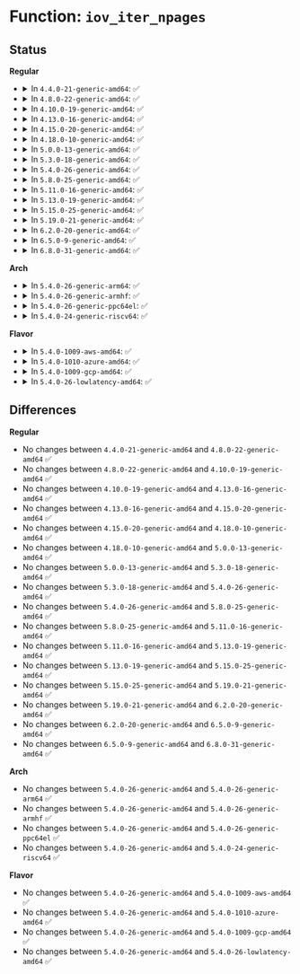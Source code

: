 # Function: <code>iov_iter_npages</code>

## Status
<b>Regular</b>
<ul>
<li>
<details>
<summary>In <code>4.4.0-21-generic-amd64</code>: ✅</summary>

```c
int iov_iter_npages(const struct iov_iter * i, int maxpages)
```

```json
{
  "name": "iov_iter_npages",
  "collision_type": "Unique Global",
  "inline_type": "No",
  "funcs": [
    {
      "addr": 18446744071583020288,
      "name": "iov_iter_npages",
      "external": true,
      "loc": "lib/iov_iter.c:751",
      "file": "lib/iov_iter.c",
      "inline": "seen, unknown",
      "caller_inline": [],
      "caller_func": [
        "fs/direct-io.c:do_blockdev_direct_IO",
        "fs/fuse/file.c:fuse_direct_io",
        "fs/fuse/file.c:fuse_direct_io",
        "fs/fuse/file.c:fuse_direct_io",
        "fs/fuse/file.c:fuse_direct_io",
        "drivers/net/tun.c:tun_get_user",
        "drivers/net/tun.c:tun_get_user"
      ]
    }
  ],
  "symbols": [
    {
      "addr": 18446744071583020288,
      "name": "iov_iter_npages",
      "section": ".text",
      "bind": "STB_GLOBAL",
      "size": 371
    }
  ]
}
```
</details>
</li>
<li>
<details>
<summary>In <code>4.8.0-22-generic-amd64</code>: ✅</summary>

```c
int iov_iter_npages(const struct iov_iter * i, int maxpages)
```

```json
{
  "name": "iov_iter_npages",
  "collision_type": "Unique Global",
  "inline_type": "No",
  "funcs": [
    {
      "addr": 18446744071583313104,
      "name": "iov_iter_npages",
      "external": true,
      "loc": "lib/iov_iter.c:707",
      "file": "lib/iov_iter.c",
      "inline": "seen, unknown",
      "caller_inline": [],
      "caller_func": [
        "fs/direct-io.c:do_blockdev_direct_IO",
        "fs/fuse/file.c:fuse_direct_io",
        "fs/fuse/file.c:fuse_direct_io",
        "fs/fuse/file.c:fuse_direct_io",
        "fs/fuse/file.c:fuse_direct_io",
        "drivers/net/tun.c:tun_get_user"
      ]
    }
  ],
  "symbols": [
    {
      "addr": 18446744071583313104,
      "name": "iov_iter_npages",
      "section": ".text",
      "bind": "STB_GLOBAL",
      "size": 575
    }
  ]
}
```
</details>
</li>
<li>
<details>
<summary>In <code>4.10.0-19-generic-amd64</code>: ✅</summary>

```c
int iov_iter_npages(const struct iov_iter * i, int maxpages)
```

```json
{
  "name": "iov_iter_npages",
  "collision_type": "Unique Global",
  "inline_type": "No",
  "funcs": [
    {
      "addr": 18446744071583434768,
      "name": "iov_iter_npages",
      "external": true,
      "loc": "lib/iov_iter.c:1182",
      "file": "lib/iov_iter.c",
      "inline": "seen, unknown",
      "caller_inline": [],
      "caller_func": [
        "fs/block_dev.c:blkdev_direct_IO",
        "fs/block_dev.c:blkdev_direct_IO",
        "fs/direct-io.c:do_blockdev_direct_IO",
        "fs/iomap.c:iomap_dio_actor",
        "fs/iomap.c:iomap_dio_actor",
        "fs/fuse/file.c:fuse_direct_io",
        "fs/fuse/file.c:fuse_direct_io",
        "fs/fuse/file.c:fuse_direct_io",
        "fs/fuse/file.c:fuse_direct_io",
        "drivers/net/tun.c:tun_get_user"
      ]
    }
  ],
  "symbols": [
    {
      "addr": 18446744071583434768,
      "name": "iov_iter_npages",
      "section": ".text",
      "bind": "STB_GLOBAL",
      "size": 701
    }
  ]
}
```
</details>
</li>
<li>
<details>
<summary>In <code>4.13.0-16-generic-amd64</code>: ✅</summary>

```c
int iov_iter_npages(const struct iov_iter * i, int maxpages)
```

```json
{
  "name": "iov_iter_npages",
  "collision_type": "Unique Global",
  "inline_type": "No",
  "funcs": [
    {
      "addr": 18446744071583455616,
      "name": "iov_iter_npages",
      "external": true,
      "loc": "lib/iov_iter.c:1306",
      "file": "lib/iov_iter.c",
      "inline": "seen, unknown",
      "caller_inline": [],
      "caller_func": [
        "fs/block_dev.c:blkdev_direct_IO",
        "fs/block_dev.c:blkdev_direct_IO",
        "fs/direct-io.c:do_blockdev_direct_IO",
        "fs/iomap.c:iomap_dio_actor",
        "fs/iomap.c:iomap_dio_actor",
        "fs/fuse/file.c:fuse_direct_io",
        "fs/fuse/file.c:fuse_direct_io",
        "fs/fuse/file.c:fuse_direct_io",
        "fs/fuse/file.c:fuse_direct_io",
        "drivers/net/tun.c:tun_get_user"
      ]
    }
  ],
  "symbols": [
    {
      "addr": 18446744071583455616,
      "name": "iov_iter_npages",
      "section": ".text",
      "bind": "STB_GLOBAL",
      "size": 594
    }
  ]
}
```
</details>
</li>
<li>
<details>
<summary>In <code>4.15.0-20-generic-amd64</code>: ✅</summary>

```c
int iov_iter_npages(const struct iov_iter * i, int maxpages)
```

```json
{
  "name": "iov_iter_npages",
  "collision_type": "Unique Global",
  "inline_type": "No",
  "funcs": [
    {
      "addr": 18446744071583636064,
      "name": "iov_iter_npages",
      "external": true,
      "loc": "lib/iov_iter.c:1308",
      "file": "lib/iov_iter.c",
      "inline": "seen, unknown",
      "caller_inline": [],
      "caller_func": [
        "fs/block_dev.c:blkdev_direct_IO",
        "fs/block_dev.c:blkdev_direct_IO",
        "fs/direct-io.c:do_blockdev_direct_IO",
        "fs/iomap.c:iomap_dio_actor",
        "fs/iomap.c:iomap_dio_actor",
        "fs/fuse/file.c:fuse_direct_io",
        "fs/fuse/file.c:fuse_direct_io",
        "fs/fuse/file.c:fuse_direct_io",
        "fs/fuse/file.c:fuse_direct_io",
        "block/bio.c:bio_map_user_iov",
        "drivers/net/tun.c:tun_get_user"
      ]
    }
  ],
  "symbols": [
    {
      "addr": 18446744071583636064,
      "name": "iov_iter_npages",
      "section": ".text",
      "bind": "STB_GLOBAL",
      "size": 592
    }
  ]
}
```
</details>
</li>
<li>
<details>
<summary>In <code>4.18.0-10-generic-amd64</code>: ✅</summary>

```c
int iov_iter_npages(const struct iov_iter * i, int maxpages)
```

```json
{
  "name": "iov_iter_npages",
  "collision_type": "Unique Global",
  "inline_type": "No",
  "funcs": [
    {
      "addr": 18446744071583853040,
      "name": "iov_iter_npages",
      "external": true,
      "loc": "lib/iov_iter.c:1438",
      "file": "lib/iov_iter.c",
      "inline": "seen, unknown",
      "caller_inline": [],
      "caller_func": [
        "fs/block_dev.c:blkdev_direct_IO",
        "fs/block_dev.c:blkdev_direct_IO",
        "fs/direct-io.c:do_blockdev_direct_IO",
        "fs/iomap.c:iomap_dio_actor",
        "fs/iomap.c:iomap_dio_actor",
        "fs/fuse/file.c:fuse_direct_io",
        "fs/fuse/file.c:fuse_direct_io",
        "fs/fuse/file.c:fuse_direct_io",
        "fs/fuse/file.c:fuse_direct_io",
        "block/bio.c:bio_map_user_iov",
        "drivers/net/tun.c:tun_get_user"
      ]
    }
  ],
  "symbols": [
    {
      "addr": 18446744071583853040,
      "name": "iov_iter_npages",
      "section": ".text",
      "bind": "STB_GLOBAL",
      "size": 602
    }
  ]
}
```
</details>
</li>
<li>
<details>
<summary>In <code>5.0.0-13-generic-amd64</code>: ✅</summary>

```c
int iov_iter_npages(const struct iov_iter * i, int maxpages)
```

```json
{
  "name": "iov_iter_npages",
  "collision_type": "Unique Global",
  "inline_type": "No",
  "funcs": [
    {
      "addr": 18446744071583936976,
      "name": "iov_iter_npages",
      "external": true,
      "loc": "lib/iov_iter.c:1530",
      "file": "lib/iov_iter.c",
      "inline": "seen, unknown",
      "caller_inline": [],
      "caller_func": [
        "fs/block_dev.c:blkdev_direct_IO",
        "fs/block_dev.c:blkdev_direct_IO",
        "fs/direct-io.c:do_blockdev_direct_IO",
        "fs/iomap.c:iomap_dio_bio_actor",
        "fs/iomap.c:iomap_dio_bio_actor",
        "fs/fuse/file.c:fuse_direct_io",
        "fs/fuse/file.c:fuse_direct_io",
        "fs/fuse/file.c:fuse_direct_io",
        "fs/fuse/file.c:fuse_direct_io",
        "block/bio.c:bio_map_user_iov",
        "drivers/net/tun.c:tun_get_user"
      ]
    }
  ],
  "symbols": [
    {
      "addr": 18446744071583936976,
      "name": "iov_iter_npages",
      "section": ".text",
      "bind": "STB_GLOBAL",
      "size": 637
    }
  ]
}
```
</details>
</li>
<li>
<details>
<summary>In <code>5.3.0-18-generic-amd64</code>: ✅</summary>

```c
int iov_iter_npages(const struct iov_iter * i, int maxpages)
```

```json
{
  "name": "iov_iter_npages",
  "collision_type": "Unique Global",
  "inline_type": "No",
  "funcs": [
    {
      "addr": 18446744071584115360,
      "name": "iov_iter_npages",
      "external": true,
      "loc": "lib/iov_iter.c:1551",
      "file": "lib/iov_iter.c",
      "inline": "seen, unknown",
      "caller_inline": [],
      "caller_func": [
        "fs/block_dev.c:blkdev_direct_IO",
        "fs/block_dev.c:__blkdev_direct_IO",
        "fs/direct-io.c:do_blockdev_direct_IO",
        "fs/iomap/direct-io.c:iomap_dio_bio_actor",
        "fs/iomap/direct-io.c:iomap_dio_bio_actor",
        "fs/fuse/file.c:fuse_direct_io",
        "fs/fuse/file.c:fuse_direct_io",
        "fs/fuse/file.c:fuse_direct_io",
        "fs/fuse/file.c:fuse_direct_io",
        "block/bio.c:bio_map_user_iov",
        "drivers/net/tun.c:tun_get_user"
      ]
    }
  ],
  "symbols": [
    {
      "addr": 18446744071584115360,
      "name": "iov_iter_npages",
      "section": ".text",
      "bind": "STB_GLOBAL",
      "size": 681
    }
  ]
}
```
</details>
</li>
<li>
<details>
<summary>In <code>5.4.0-26-generic-amd64</code>: ✅</summary>

```c
int iov_iter_npages(const struct iov_iter * i, int maxpages)
```

```json
{
  "name": "iov_iter_npages",
  "collision_type": "Unique Global",
  "inline_type": "No",
  "funcs": [
    {
      "addr": 18446744071584238512,
      "name": "iov_iter_npages",
      "external": true,
      "loc": "lib/iov_iter.c:1551",
      "file": "lib/iov_iter.c",
      "inline": "seen, unknown",
      "caller_inline": [],
      "caller_func": [
        "fs/block_dev.c:blkdev_direct_IO",
        "fs/block_dev.c:__blkdev_direct_IO",
        "fs/direct-io.c:do_blockdev_direct_IO",
        "fs/iomap/direct-io.c:iomap_dio_bio_actor",
        "fs/iomap/direct-io.c:iomap_dio_bio_actor",
        "fs/fuse/file.c:fuse_direct_io",
        "fs/fuse/file.c:fuse_direct_io",
        "block/bio.c:bio_map_user_iov",
        "drivers/net/tun.c:tun_get_user"
      ]
    }
  ],
  "symbols": [
    {
      "addr": 18446744071584238512,
      "name": "iov_iter_npages",
      "section": ".text",
      "bind": "STB_GLOBAL",
      "size": 681
    }
  ]
}
```
</details>
</li>
<li>
<details>
<summary>In <code>5.8.0-25-generic-amd64</code>: ✅</summary>

```c
int iov_iter_npages(const struct iov_iter * i, int maxpages)
```

```json
{
  "name": "iov_iter_npages",
  "collision_type": "Unique Global",
  "inline_type": "No",
  "funcs": [
    {
      "addr": 18446744071584650160,
      "name": "iov_iter_npages",
      "external": true,
      "loc": "lib/iov_iter.c:1586",
      "file": "lib/iov_iter.c",
      "inline": "seen, unknown",
      "caller_inline": [],
      "caller_func": [
        "fs/block_dev.c:blkdev_direct_IO",
        "fs/block_dev.c:__blkdev_direct_IO",
        "fs/direct-io.c:do_blockdev_direct_IO",
        "fs/iomap/direct-io.c:iomap_dio_bio_actor",
        "fs/iomap/direct-io.c:iomap_dio_bio_actor",
        "fs/fuse/file.c:fuse_direct_io",
        "fs/fuse/file.c:fuse_direct_io",
        "block/blk-map.c:bio_map_user_iov",
        "drivers/net/tun.c:tun_get_user"
      ]
    }
  ],
  "symbols": [
    {
      "addr": 18446744071584650160,
      "name": "iov_iter_npages",
      "section": ".text",
      "bind": "STB_GLOBAL",
      "size": 710
    }
  ]
}
```
</details>
</li>
<li>
<details>
<summary>In <code>5.11.0-16-generic-amd64</code>: ✅</summary>

```c
int iov_iter_npages(const struct iov_iter * i, int maxpages)
```

```json
{
  "name": "iov_iter_npages",
  "collision_type": "Unique Global",
  "inline_type": "No",
  "funcs": [
    {
      "addr": 18446744071584774992,
      "name": "iov_iter_npages",
      "external": true,
      "loc": "lib/iov_iter.c:1592",
      "file": "lib/iov_iter.c",
      "inline": "seen, unknown",
      "caller_inline": [],
      "caller_func": [
        "fs/block_dev.c:blkdev_direct_IO",
        "fs/block_dev.c:__blkdev_direct_IO",
        "fs/direct-io.c:do_blockdev_direct_IO",
        "fs/iomap/direct-io.c:iomap_dio_bio_actor",
        "fs/iomap/direct-io.c:iomap_dio_bio_actor",
        "fs/fuse/file.c:fuse_direct_io",
        "fs/fuse/file.c:fuse_direct_io",
        "block/blk-map.c:bio_map_user_iov",
        "drivers/net/tun.c:tun_get_user"
      ]
    }
  ],
  "symbols": [
    {
      "addr": 18446744071584774992,
      "name": "iov_iter_npages",
      "section": ".text",
      "bind": "STB_GLOBAL",
      "size": 625
    }
  ]
}
```
</details>
</li>
<li>
<details>
<summary>In <code>5.13.0-19-generic-amd64</code>: ✅</summary>

```c
int iov_iter_npages(const struct iov_iter * i, int maxpages)
```

```json
{
  "name": "iov_iter_npages",
  "collision_type": "Unique Global",
  "inline_type": "No",
  "funcs": [
    {
      "addr": 18446744071584797568,
      "name": "iov_iter_npages",
      "external": true,
      "loc": "lib/iov_iter.c:1864",
      "file": "lib/iov_iter.c",
      "inline": "seen, unknown",
      "caller_inline": [],
      "caller_func": [
        "fs/block_dev.c:__blkdev_direct_IO",
        "fs/direct-io.c:do_blockdev_direct_IO",
        "fs/iomap/direct-io.c:iomap_dio_bio_actor",
        "fs/iomap/direct-io.c:iomap_dio_bio_actor",
        "fs/fuse/file.c:fuse_direct_io",
        "fs/fuse/file.c:fuse_direct_io",
        "block/blk-map.c:bio_map_user_iov",
        "drivers/net/tun.c:tun_get_user"
      ]
    }
  ],
  "symbols": [
    {
      "addr": 18446744071584797568,
      "name": "iov_iter_npages",
      "section": ".text",
      "bind": "STB_GLOBAL",
      "size": 1248
    }
  ]
}
```
</details>
</li>
<li>
<details>
<summary>In <code>5.15.0-25-generic-amd64</code>: ✅</summary>

```c
int iov_iter_npages(const struct iov_iter * i, int maxpages)
```

```json
{
  "name": "iov_iter_npages",
  "collision_type": "Unique Global",
  "inline_type": "No",
  "funcs": [
    {
      "addr": 18446744071585219504,
      "name": "iov_iter_npages",
      "external": true,
      "loc": "lib/iov_iter.c:1752",
      "file": "lib/iov_iter.c",
      "inline": "seen, unknown",
      "caller_inline": [],
      "caller_func": [
        "fs/direct-io.c:do_blockdev_direct_IO",
        "fs/iomap/direct-io.c:iomap_dio_bio_iter",
        "fs/iomap/direct-io.c:iomap_dio_bio_iter",
        "fs/fuse/file.c:fuse_direct_io",
        "fs/fuse/file.c:fuse_direct_io",
        "block/fops.c:__blkdev_direct_IO",
        "block/blk-map.c:bio_map_user_iov",
        "drivers/net/tun.c:tun_get_user"
      ]
    }
  ],
  "symbols": [
    {
      "addr": 18446744071585219504,
      "name": "iov_iter_npages",
      "section": ".text",
      "bind": "STB_GLOBAL",
      "size": 388
    }
  ]
}
```
</details>
</li>
<li>
<details>
<summary>In <code>5.19.0-21-generic-amd64</code>: ✅</summary>

```c
int iov_iter_npages(const struct iov_iter * i, int maxpages)
```

```json
{
  "name": "iov_iter_npages",
  "collision_type": "Unique Global",
  "inline_type": "No",
  "funcs": [
    {
      "addr": 18446744071586057696,
      "name": "iov_iter_npages",
      "external": true,
      "loc": "lib/iov_iter.c:1801",
      "file": "lib/iov_iter.c",
      "inline": "seen, unknown",
      "caller_inline": [],
      "caller_func": [
        "fs/direct-io.c:__blockdev_direct_IO",
        "fs/iomap/direct-io.c:iomap_dio_bio_iter",
        "fs/iomap/direct-io.c:iomap_dio_bio_iter",
        "fs/fuse/file.c:fuse_direct_io",
        "fs/fuse/file.c:fuse_direct_io",
        "block/fops.c:__blkdev_direct_IO",
        "block/blk-map.c:bio_map_user_iov",
        "drivers/net/tun.c:tun_get_user"
      ]
    }
  ],
  "symbols": [
    {
      "addr": 18446744071586057696,
      "name": "iov_iter_npages",
      "section": ".text",
      "bind": "STB_GLOBAL",
      "size": 465
    }
  ]
}
```
</details>
</li>
<li>
<details>
<summary>In <code>6.2.0-20-generic-amd64</code>: ✅</summary>

```c
int iov_iter_npages(const struct iov_iter * i, int maxpages)
```

```json
{
  "name": "iov_iter_npages",
  "collision_type": "Unique Global",
  "inline_type": "No",
  "funcs": [
    {
      "addr": 18446744071587045360,
      "name": "iov_iter_npages",
      "external": true,
      "loc": "lib/iov_iter.c:1653",
      "file": "lib/iov_iter.c",
      "inline": "seen, unknown",
      "caller_inline": [],
      "caller_func": [
        "fs/direct-io.c:__blockdev_direct_IO",
        "fs/iomap/direct-io.c:iomap_dio_bio_iter",
        "fs/iomap/direct-io.c:iomap_dio_bio_iter",
        "fs/fuse/file.c:fuse_direct_io",
        "fs/fuse/file.c:fuse_direct_io",
        "block/fops.c:__blkdev_direct_IO",
        "block/blk-map.c:bio_map_user_iov",
        "drivers/net/tun.c:tun_get_user"
      ]
    }
  ],
  "symbols": [
    {
      "addr": 18446744071587045360,
      "name": "iov_iter_npages",
      "section": ".text",
      "bind": "STB_GLOBAL",
      "size": 433
    }
  ]
}
```
</details>
</li>
<li>
<details>
<summary>In <code>6.5.0-9-generic-amd64</code>: ✅</summary>

```c
int iov_iter_npages(const struct iov_iter * i, int maxpages)
```

```json
{
  "name": "iov_iter_npages",
  "collision_type": "Unique Global",
  "inline_type": "No",
  "funcs": [
    {
      "addr": 18446744071587299152,
      "name": "iov_iter_npages",
      "external": true,
      "loc": "lib/iov_iter.c:1281",
      "file": "lib/iov_iter.c",
      "inline": "seen, unknown",
      "caller_inline": [],
      "caller_func": [
        "fs/direct-io.c:__blockdev_direct_IO",
        "fs/iomap/direct-io.c:iomap_dio_bio_iter",
        "fs/iomap/direct-io.c:iomap_dio_bio_iter",
        "fs/fuse/file.c:fuse_direct_io",
        "fs/fuse/file.c:fuse_direct_io",
        "block/blk-map.c:bio_map_user_iov",
        "drivers/net/tun.c:tun_get_user"
      ]
    }
  ],
  "symbols": [
    {
      "addr": 18446744071587299152,
      "name": "iov_iter_npages",
      "section": ".text",
      "bind": "STB_GLOBAL",
      "size": 387
    }
  ]
}
```
</details>
</li>
<li>
<details>
<summary>In <code>6.8.0-31-generic-amd64</code>: ✅</summary>

```c
int iov_iter_npages(const struct iov_iter * i, int maxpages)
```

```json
{
  "name": "iov_iter_npages",
  "collision_type": "Unique Global",
  "inline_type": "No",
  "funcs": [
    {
      "addr": 18446744071587584976,
      "name": "iov_iter_npages",
      "external": true,
      "loc": "lib/iov_iter.c:1106",
      "file": "lib/iov_iter.c",
      "inline": "seen, unknown",
      "caller_inline": [],
      "caller_func": [
        "fs/direct-io.c:__blockdev_direct_IO",
        "fs/iomap/direct-io.c:iomap_dio_bio_iter",
        "fs/iomap/direct-io.c:iomap_dio_bio_iter",
        "fs/fuse/file.c:fuse_direct_io",
        "fs/fuse/file.c:fuse_direct_io",
        "block/blk-map.c:bio_map_user_iov",
        "block/bio-integrity.c:bio_integrity_map_user",
        "drivers/net/tun.c:tun_get_user"
      ]
    }
  ],
  "symbols": [
    {
      "addr": 18446744071587584976,
      "name": "iov_iter_npages",
      "section": ".text",
      "bind": "STB_GLOBAL",
      "size": 390
    }
  ]
}
```
</details>
</li>
</ul>
<b>Arch</b>
<ul>
<li>
<details>
<summary>In <code>5.4.0-26-generic-arm64</code>: ✅</summary>

```c
int iov_iter_npages(const struct iov_iter * i, int maxpages)
```

```json
{
  "name": "iov_iter_npages",
  "collision_type": "Unique Global",
  "inline_type": "No",
  "funcs": [
    {
      "addr": 18446603336496115640,
      "name": "iov_iter_npages",
      "external": true,
      "loc": "lib/iov_iter.c:1551",
      "file": "lib/iov_iter.c",
      "inline": "seen, unknown",
      "caller_inline": [],
      "caller_func": [
        "fs/block_dev.c:blkdev_direct_IO",
        "fs/block_dev.c:blkdev_direct_IO",
        "fs/direct-io.c:do_blockdev_direct_IO",
        "fs/iomap/direct-io.c:iomap_dio_bio_actor",
        "fs/iomap/direct-io.c:iomap_dio_bio_actor",
        "fs/fuse/file.c:fuse_direct_io",
        "fs/fuse/file.c:fuse_direct_io",
        "block/bio.c:bio_map_user_iov",
        "drivers/net/tun.c:tun_get_user"
      ]
    }
  ],
  "symbols": [
    {
      "addr": 18446603336496115640,
      "name": "iov_iter_npages",
      "section": ".text",
      "bind": "STB_GLOBAL",
      "size": 732
    }
  ]
}
```
</details>
</li>
<li>
<details>
<summary>In <code>5.4.0-26-generic-armhf</code>: ✅</summary>

```c
int iov_iter_npages(const struct iov_iter * i, int maxpages)
```

```json
{
  "name": "iov_iter_npages",
  "collision_type": "Unique Global",
  "inline_type": "No",
  "funcs": [
    {
      "addr": 3229440276,
      "name": "iov_iter_npages",
      "external": true,
      "loc": "lib/iov_iter.c:1551",
      "file": "lib/iov_iter.c",
      "inline": "seen, unknown",
      "caller_inline": [],
      "caller_func": [
        "fs/block_dev.c:blkdev_direct_IO",
        "fs/block_dev.c:__blkdev_direct_IO",
        "fs/direct-io.c:do_blockdev_direct_IO",
        "fs/iomap/direct-io.c:iomap_dio_bio_actor",
        "fs/iomap/direct-io.c:iomap_dio_bio_actor",
        "fs/fuse/file.c:fuse_direct_io",
        "fs/fuse/file.c:fuse_direct_io",
        "block/bio.c:bio_map_user_iov",
        "drivers/net/tun.c:tun_get_user"
      ]
    }
  ],
  "symbols": [
    {
      "addr": 3229440276,
      "name": "iov_iter_npages",
      "section": ".text",
      "bind": "STB_GLOBAL",
      "size": 784
    }
  ]
}
```
</details>
</li>
<li>
<details>
<summary>In <code>5.4.0-26-generic-ppc64el</code>: ✅</summary>

```c
int iov_iter_npages(const struct iov_iter * i, int maxpages)
```

```json
{
  "name": "iov_iter_npages",
  "collision_type": "Unique Global",
  "inline_type": "No",
  "funcs": [
    {
      "addr": 13835058055290366288,
      "name": "iov_iter_npages",
      "external": true,
      "loc": "lib/iov_iter.c:1551",
      "file": "lib/iov_iter.c",
      "inline": "seen, unknown",
      "caller_inline": [],
      "caller_func": [
        "fs/block_dev.c:blkdev_direct_IO",
        "fs/block_dev.c:blkdev_direct_IO",
        "fs/block_dev.c:blkdev_direct_IO",
        "fs/direct-io.c:do_blockdev_direct_IO",
        "fs/iomap/direct-io.c:iomap_dio_bio_actor",
        "fs/iomap/direct-io.c:iomap_dio_bio_actor",
        "fs/fuse/file.c:fuse_direct_io",
        "fs/fuse/file.c:fuse_direct_io",
        "block/bio.c:bio_map_user_iov",
        "drivers/net/tun.c:tun_get_user"
      ]
    }
  ],
  "symbols": [
    {
      "addr": 13835058055290366288,
      "name": "iov_iter_npages",
      "section": ".text",
      "bind": "STB_GLOBAL",
      "size": 1100
    }
  ]
}
```
</details>
</li>
<li>
<details>
<summary>In <code>5.4.0-24-generic-riscv64</code>: ✅</summary>

```c
int iov_iter_npages(const struct iov_iter * i, int maxpages)
```

```json
{
  "name": "iov_iter_npages",
  "collision_type": "Unique Global",
  "inline_type": "No",
  "funcs": [
    {
      "addr": 18446743936275178794,
      "name": "iov_iter_npages",
      "external": true,
      "loc": "lib/iov_iter.c:1551",
      "file": "lib/iov_iter.c",
      "inline": "seen, unknown",
      "caller_inline": [],
      "caller_func": [
        "fs/block_dev.c:blkdev_direct_IO",
        "fs/block_dev.c:blkdev_direct_IO",
        "fs/direct-io.c:do_blockdev_direct_IO",
        "fs/iomap/direct-io.c:iomap_dio_bio_actor",
        "fs/iomap/direct-io.c:iomap_dio_bio_actor",
        "fs/fuse/file.c:fuse_direct_io",
        "fs/fuse/file.c:fuse_direct_io",
        "block/bio.c:bio_map_user_iov",
        "drivers/net/tun.c:tun_get_user"
      ]
    }
  ],
  "symbols": [
    {
      "addr": 18446743936275178794,
      "name": "iov_iter_npages",
      "section": ".text",
      "bind": "STB_GLOBAL",
      "size": 596
    }
  ]
}
```
</details>
</li>
</ul>
<b>Flavor</b>
<ul>
<li>
<details>
<summary>In <code>5.4.0-1009-aws-amd64</code>: ✅</summary>

```c
int iov_iter_npages(const struct iov_iter * i, int maxpages)
```

```json
{
  "name": "iov_iter_npages",
  "collision_type": "Unique Global",
  "inline_type": "No",
  "funcs": [
    {
      "addr": 18446744071584207248,
      "name": "iov_iter_npages",
      "external": true,
      "loc": "lib/iov_iter.c:1551",
      "file": "lib/iov_iter.c",
      "inline": "seen, unknown",
      "caller_inline": [],
      "caller_func": [
        "fs/block_dev.c:blkdev_direct_IO",
        "fs/block_dev.c:__blkdev_direct_IO",
        "fs/direct-io.c:do_blockdev_direct_IO",
        "fs/iomap/direct-io.c:iomap_dio_bio_actor",
        "fs/iomap/direct-io.c:iomap_dio_bio_actor",
        "fs/fuse/file.c:fuse_direct_io",
        "fs/fuse/file.c:fuse_direct_io",
        "block/bio.c:bio_map_user_iov",
        "drivers/net/tun.c:tun_get_user"
      ]
    }
  ],
  "symbols": [
    {
      "addr": 18446744071584207248,
      "name": "iov_iter_npages",
      "section": ".text",
      "bind": "STB_GLOBAL",
      "size": 681
    }
  ]
}
```
</details>
</li>
<li>
<details>
<summary>In <code>5.4.0-1010-azure-amd64</code>: ✅</summary>

```c
int iov_iter_npages(const struct iov_iter * i, int maxpages)
```

```json
{
  "name": "iov_iter_npages",
  "collision_type": "Unique Global",
  "inline_type": "No",
  "funcs": [
    {
      "addr": 18446744071584142464,
      "name": "iov_iter_npages",
      "external": true,
      "loc": "lib/iov_iter.c:1551",
      "file": "lib/iov_iter.c",
      "inline": "seen, unknown",
      "caller_inline": [],
      "caller_func": [
        "fs/block_dev.c:blkdev_direct_IO",
        "fs/block_dev.c:__blkdev_direct_IO",
        "fs/direct-io.c:do_blockdev_direct_IO",
        "fs/iomap/direct-io.c:iomap_dio_bio_actor",
        "fs/iomap/direct-io.c:iomap_dio_bio_actor",
        "fs/fuse/file.c:fuse_direct_io",
        "fs/fuse/file.c:fuse_direct_io",
        "block/bio.c:bio_map_user_iov",
        "drivers/net/tun.c:tun_get_user"
      ]
    }
  ],
  "symbols": [
    {
      "addr": 18446744071584142464,
      "name": "iov_iter_npages",
      "section": ".text",
      "bind": "STB_GLOBAL",
      "size": 681
    }
  ]
}
```
</details>
</li>
<li>
<details>
<summary>In <code>5.4.0-1009-gcp-amd64</code>: ✅</summary>

```c
int iov_iter_npages(const struct iov_iter * i, int maxpages)
```

```json
{
  "name": "iov_iter_npages",
  "collision_type": "Unique Global",
  "inline_type": "No",
  "funcs": [
    {
      "addr": 18446744071584191008,
      "name": "iov_iter_npages",
      "external": true,
      "loc": "lib/iov_iter.c:1551",
      "file": "lib/iov_iter.c",
      "inline": "seen, unknown",
      "caller_inline": [],
      "caller_func": [
        "fs/block_dev.c:blkdev_direct_IO",
        "fs/block_dev.c:__blkdev_direct_IO",
        "fs/direct-io.c:do_blockdev_direct_IO",
        "fs/iomap/direct-io.c:iomap_dio_bio_actor",
        "fs/iomap/direct-io.c:iomap_dio_bio_actor",
        "fs/fuse/file.c:fuse_direct_io",
        "fs/fuse/file.c:fuse_direct_io",
        "block/bio.c:bio_map_user_iov",
        "drivers/net/tun.c:tun_get_user"
      ]
    }
  ],
  "symbols": [
    {
      "addr": 18446744071584191008,
      "name": "iov_iter_npages",
      "section": ".text",
      "bind": "STB_GLOBAL",
      "size": 681
    }
  ]
}
```
</details>
</li>
<li>
<details>
<summary>In <code>5.4.0-26-lowlatency-amd64</code>: ✅</summary>

```c
int iov_iter_npages(const struct iov_iter * i, int maxpages)
```

```json
{
  "name": "iov_iter_npages",
  "collision_type": "Unique Global",
  "inline_type": "No",
  "funcs": [
    {
      "addr": 18446744071584295440,
      "name": "iov_iter_npages",
      "external": true,
      "loc": "lib/iov_iter.c:1551",
      "file": "lib/iov_iter.c",
      "inline": "seen, unknown",
      "caller_inline": [],
      "caller_func": [
        "fs/block_dev.c:blkdev_direct_IO",
        "fs/block_dev.c:__blkdev_direct_IO",
        "fs/direct-io.c:do_blockdev_direct_IO",
        "fs/iomap/direct-io.c:iomap_dio_bio_actor",
        "fs/iomap/direct-io.c:iomap_dio_bio_actor",
        "fs/fuse/file.c:fuse_direct_io",
        "fs/fuse/file.c:fuse_direct_io",
        "block/bio.c:bio_map_user_iov",
        "drivers/net/tun.c:tun_get_user"
      ]
    }
  ],
  "symbols": [
    {
      "addr": 18446744071584295440,
      "name": "iov_iter_npages",
      "section": ".text",
      "bind": "STB_GLOBAL",
      "size": 681
    }
  ]
}
```
</details>
</li>
</ul>

## Differences
<b>Regular</b>
<ul>
<li>
No changes between <code>4.4.0-21-generic-amd64</code> and <code>4.8.0-22-generic-amd64</code> ✅
</li>
<li>
No changes between <code>4.8.0-22-generic-amd64</code> and <code>4.10.0-19-generic-amd64</code> ✅
</li>
<li>
No changes between <code>4.10.0-19-generic-amd64</code> and <code>4.13.0-16-generic-amd64</code> ✅
</li>
<li>
No changes between <code>4.13.0-16-generic-amd64</code> and <code>4.15.0-20-generic-amd64</code> ✅
</li>
<li>
No changes between <code>4.15.0-20-generic-amd64</code> and <code>4.18.0-10-generic-amd64</code> ✅
</li>
<li>
No changes between <code>4.18.0-10-generic-amd64</code> and <code>5.0.0-13-generic-amd64</code> ✅
</li>
<li>
No changes between <code>5.0.0-13-generic-amd64</code> and <code>5.3.0-18-generic-amd64</code> ✅
</li>
<li>
No changes between <code>5.3.0-18-generic-amd64</code> and <code>5.4.0-26-generic-amd64</code> ✅
</li>
<li>
No changes between <code>5.4.0-26-generic-amd64</code> and <code>5.8.0-25-generic-amd64</code> ✅
</li>
<li>
No changes between <code>5.8.0-25-generic-amd64</code> and <code>5.11.0-16-generic-amd64</code> ✅
</li>
<li>
No changes between <code>5.11.0-16-generic-amd64</code> and <code>5.13.0-19-generic-amd64</code> ✅
</li>
<li>
No changes between <code>5.13.0-19-generic-amd64</code> and <code>5.15.0-25-generic-amd64</code> ✅
</li>
<li>
No changes between <code>5.15.0-25-generic-amd64</code> and <code>5.19.0-21-generic-amd64</code> ✅
</li>
<li>
No changes between <code>5.19.0-21-generic-amd64</code> and <code>6.2.0-20-generic-amd64</code> ✅
</li>
<li>
No changes between <code>6.2.0-20-generic-amd64</code> and <code>6.5.0-9-generic-amd64</code> ✅
</li>
<li>
No changes between <code>6.5.0-9-generic-amd64</code> and <code>6.8.0-31-generic-amd64</code> ✅
</li>
</ul>
<b>Arch</b>
<ul>
<li>
No changes between <code>5.4.0-26-generic-amd64</code> and <code>5.4.0-26-generic-arm64</code> ✅
</li>
<li>
No changes between <code>5.4.0-26-generic-amd64</code> and <code>5.4.0-26-generic-armhf</code> ✅
</li>
<li>
No changes between <code>5.4.0-26-generic-amd64</code> and <code>5.4.0-26-generic-ppc64el</code> ✅
</li>
<li>
No changes between <code>5.4.0-26-generic-amd64</code> and <code>5.4.0-24-generic-riscv64</code> ✅
</li>
</ul>
<b>Flavor</b>
<ul>
<li>
No changes between <code>5.4.0-26-generic-amd64</code> and <code>5.4.0-1009-aws-amd64</code> ✅
</li>
<li>
No changes between <code>5.4.0-26-generic-amd64</code> and <code>5.4.0-1010-azure-amd64</code> ✅
</li>
<li>
No changes between <code>5.4.0-26-generic-amd64</code> and <code>5.4.0-1009-gcp-amd64</code> ✅
</li>
<li>
No changes between <code>5.4.0-26-generic-amd64</code> and <code>5.4.0-26-lowlatency-amd64</code> ✅
</li>
</ul>
